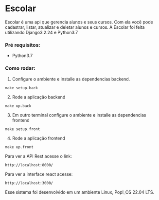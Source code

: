 # Escolar
Escolar é uma api que gerencia alunos e seus cursos.
Com ela você pode cadastrar, listar, atualizar e deletar alunos e cursos.
A Escolar foi feita utilizando Django3.2.24 e Python3.7


### Pré requisitos:
- Python3.7

### Como rodar:

1. Configure o ambiente e installe as dependencias backend.
````commandline
make setup.back
````

2. Rode a aplicação backend
```commandline
make up.back
```

3. Em outro terminal configure o ambiente e installe as dependencias frontend 
```commandline
make setup.front
```

4. Rode a aplicação frontend
```commandline
make up.front
```


Para ver a API Rest acesse o link: 
```
http://localhost:8000/
```

Para ver a interface react acesse:
```commandline
http://localhost:3000/
```
Esse sistema foi desenvolvido em um ambiente Linux, Pop!_OS 22.04 LTS.
